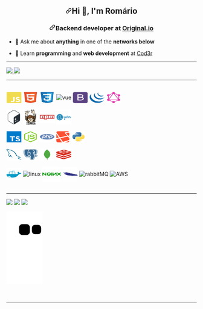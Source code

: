 <article class="markdown-body entry-content container-lg f5" itemprop="text"><h1 align="center"><a id="user-content-hi--im-abdisalan-mohamud" class="anchor" aria-hidden="true" href="#hi--im-abdisalan-mohamud"><svg class="octicon octicon-link" viewBox="0 0 16 16" version="1.1" width="16" height="16" aria-hidden="true"><path fill-rule="evenodd" d="M7.775 3.275a.75.75 0 001.06 1.06l1.25-1.25a2 2 0 112.83 2.83l-2.5 2.5a2 2 0 01-2.83 0 .75.75 0 00-1.06 1.06 3.5 3.5 0 004.95 0l2.5-2.5a3.5 3.5 0 00-4.95-4.95l-1.25 1.25zm-4.69 9.64a2 2 0 010-2.83l2.5-2.5a2 2 0 012.83 0 .75.75 0 001.06-1.06 3.5 3.5 0 00-4.95 0l-2.5 2.5a3.5 3.5 0 004.95 4.95l1.25-1.25a.75.75 0 00-1.06-1.06l-1.25 1.25a2 2 0 01-2.83 0z"></path></svg></a>Hi <g-emoji class="g-emoji" alias="wave" fallback-src="https://github.githubassets.com/images/icons/emoji/unicode/1f44b.png">👋</g-emoji>, I'm Romário</h1>
<h3 align="center"><a id="user-content-software-engineer" class="anchor" aria-hidden="true" href="#software-engineer"><svg class="octicon octicon-link" viewBox="0 0 16 16" version="1.1" width="16" height="16" aria-hidden="true"><path fill-rule="evenodd" d="M7.775 3.275a.75.75 0 001.06 1.06l1.25-1.25a2 2 0 112.83 2.83l-2.5 2.5a2 2 0 01-2.83 0 .75.75 0 00-1.06 1.06 3.5 3.5 0 004.95 0l2.5-2.5a3.5 3.5 0 00-4.95-4.95l-1.25 1.25zm-4.69 9.64a2 2 0 010-2.83l2.5-2.5a2 2 0 012.83 0 .75.75 0 001.06-1.06 3.5 3.5 0 00-4.95 0l-2.5 2.5a3.5 3.5 0 004.95 4.95l1.25-1.25a.75.75 0 00-1.06-1.06l-1.25 1.25a2 2 0 01-2.83 0z"></path></svg></a>Backend developer at <a href="https://www.original.io/" rel="nofollow">Original.io</a></h3>
<ul>
<li>
<p><g-emoji class="g-emoji" alias="speech_balloon" fallback-src="https://github.githubassets.com/images/icons/emoji/unicode/1f4ac.png">💬</g-emoji> Ask me about <strong>anything</strong> in one of the <strong>networks below</strong></p>
</li>
<li>
<p><g-emoji class="g-emoji" alias="memo" fallback-src="https://github.githubassets.com/images/icons/emoji/unicode/1f4dd.png">📝</g-emoji> Learn <strong>programming</strong> and <strong>web development</strong> at <a href="https://www.cod3r.com.br/?ref=7d34cc" rel="nofollow">Cod3r</a></p>
</li>
</ul>

<hr/>
<div data-target="readme-toc.content" class="Box-body px-5 pb-5">
    <div>
        <a href="https://github.com/romarioarruda">
            <img src="https://github-readme-stats.vercel.app/api?username=romarioarruda&amp;show_icons=true&amp;theme=dracula&amp;include_all_commits=true&amp;count_private=true" data-canonical-src="https://github-readme-stats.vercel.app/api?username=romarioarruda&amp;show_icons=true&amp;theme=dracula&amp;include_all_commits=true&amp;count_private=true" style="max-width:100%;" height="180em"/>
            <img src="https://github-readme-stats.vercel.app/api/top-langs/?username=romarioarruda&amp;layout=compact&amp;langs_count=7&amp;theme=dracula" data-canonical-src="https://github-readme-stats.vercel.app/api/top-langs/?username=romarioarruda&amp;layout=compact&amp;langs_count=7&amp;theme=dracula" style="max-width:100%;" height="180em"/>
        </a>
    </div>
    <hr/>
    <div><br>
        <img alt="Js" src="https://raw.githubusercontent.com/devicons/devicon/master/icons/javascript/javascript-plain.svg" style="max-width:100%;" width="40" height="30" align="middle">
        <img alt="HTML" src="https://raw.githubusercontent.com/devicons/devicon/master/icons/html5/html5-original.svg" style="max-width:100%;" width="40" height="30" align="middle">
        <img alt="CSS" src="https://raw.githubusercontent.com/devicons/devicon/master/icons/css3/css3-original.svg" style="max-width:100%;" width="40" height="30" align="middle">
        <img alt="vue" src="https://camo.githubusercontent.com/c8f91d18976e27123643a926a2588b8d931a0292fd0b6532c3155379e8591629/68747470733a2f2f7675656a732e6f72672f696d616765732f6c6f676f2e706e67" style="max-width:100%;" width="35" height="30" align="middle">
        <img alt="bootstrap" src="https://raw.githubusercontent.com/devicons/devicon/master/icons/bootstrap/bootstrap-plain.svg" style="max-width:100%;" width="40" height="30" align="middle">
        <img alt="jquery" src="https://raw.githubusercontent.com/devicons/devicon/master/icons/jquery/jquery-plain.svg" style="max-width:100%;" width="40" height="30" align="middle">
        <img alt="graphql" src="https://raw.githubusercontent.com/devicons/devicon/master/icons/graphql/graphql-plain.svg" style="max-width:100%;" width="40" height="30" align="middle">
        <br><br>
        <img alt="bash" src="https://raw.githubusercontent.com/devicons/devicon/master/icons/bash/bash-plain.svg" style="max-width:100%;" width="40" height="40" align="middle">
        <img alt="composer" src="https://raw.githubusercontent.com/devicons/devicon/master/icons/composer/composer-original.svg" style="max-width:100%;" width="40" height="40" align="middle">
        <img alt="npm" src="https://raw.githubusercontent.com/devicons/devicon/master/icons/npm/npm-original-wordmark.svg" style="max-width:100%;" width="40" height="30" align="middle">
        <img alt="yarn" src="https://raw.githubusercontent.com/devicons/devicon/master/icons/yarn/yarn-original-wordmark.svg" style="max-width:100%;" width="40" height="40" align="middle">
        <br><br>
        <img alt="Ts" src="https://raw.githubusercontent.com/devicons/devicon/master/icons/typescript/typescript-plain.svg" style="max-width:100%;" width="40" height="30" align="middle">
<img alt="node" src="https://raw.githubusercontent.com/devicons/devicon/master/icons/nodejs/nodejs-plain.svg" style="max-width:100%;" width="40" height="30" align="middle">
<img alt="php" src="https://raw.githubusercontent.com/devicons/devicon/master/icons/php/php-plain.svg" style="max-width:100%;" width="40" height="30" align="middle">
<img alt="laravel" src="https://raw.githubusercontent.com/devicons/devicon/master/icons/laravel/laravel-plain.svg" style="max-width:100%;" width="35" height="30" align="middle">
<img alt="Python" src="https://raw.githubusercontent.com/devicons/devicon/master/icons/python/python-original.svg" style="max-width:100%;" width="40" height="30" align="middle">
        <br><br>
        <img alt="mysql" src="https://raw.githubusercontent.com/devicons/devicon/master/icons/mysql/mysql-plain.svg" style="max-width:100%;" width="40" height="30" align="middle">
        <img alt="postgres" src="https://raw.githubusercontent.com/devicons/devicon/master/icons/postgresql/postgresql-plain.svg" style="max-width:100%;" width="40" height="30" align="middle">
        <img alt="mongodb" src="https://raw.githubusercontent.com/devicons/devicon/master/icons/mongodb/mongodb-plain.svg" style="max-width:100%;" width="40" height="30" align="middle">
        <img alt="redis" src="https://raw.githubusercontent.com/devicons/devicon/master/icons/redis/redis-plain.svg" style="max-width:100%;" width="40" height="30" align="middle">
        <br><br>
        <img alt="docker" src="https://raw.githubusercontent.com/devicons/devicon/master/icons/docker/docker-plain.svg" style="max-width:100%;" width="40" height="30" align="middle">
<img alt="linux" src="https://seeklogo.com/images/L/Linux-logo-CFCA1C571C-seeklogo.com.png" style="max-width:100%;" width="40" height="37" align="middle">
<img alt="nginx" src="https://raw.githubusercontent.com/devicons/devicon/master/icons/nginx/nginx-original.svg" style="max-width:100%;" width="50" height="40" align="middle">
<img alt="apache" src="https://raw.githubusercontent.com/devicons/devicon/master/icons/apache/apache-plain.svg" style="max-width:100%;" width="40" height="37" align="middle">
<img alt="rabbitMQ" src="https://www.rabbitmq.com/img/logo-rabbitmq.svg" style="max-width:100%;" width="100" height="50" align="middle">
        <img alt="AWS" src="https://www.metaltoad.com/sites/default/files/styles/large_personal_photo_870x500_/public/2020-05/aws-logo-blog-header.png?itok=t4o3meiH" style="max-width:100%;" width="70" height="40" align="middle">
    </div>
    <br>
    <hr/>
    <div>
        <a href="https://instagram.com/romario.dev/" rel="nofollow"><img src="https://camo.githubusercontent.com/acaa286597b43c96dc02b69b90de15a65c52063e31835b763a061cc815f64bac/68747470733a2f2f696d672e736869656c64732e696f2f62616467652f2d496e7374616772616d2d2532334534343035463f7374796c653d666f722d7468652d6261646765266c6f676f3d696e7374616772616d266c6f676f436f6c6f723d7768697465" data-canonical-src="https://img.shields.io/badge/-Instagram-%23E4405F?style=for-the-badge&amp;logo=instagram&amp;logoColor=white" style="max-width:100%;"></a>
        <a href="mailto:romarioarruda98@gmail.com"><img src="https://camo.githubusercontent.com/927d6b3961fa048ff7303daf291cb5869dfa25018997cf8c1373c2f6a85b1458/68747470733a2f2f696d672e736869656c64732e696f2f62616467652f2d476d61696c2d2532333333333f7374796c653d666f722d7468652d6261646765266c6f676f3d676d61696c266c6f676f436f6c6f723d7768697465" data-canonical-src="https://img.shields.io/badge/-Gmail-%23333?style=for-the-badge&amp;logo=gmail&amp;logoColor=white" style="max-width:100%;"></a>
        <a href="https://www.linkedin.com/in/rom%C3%A1rio-arruda/" rel="nofollow"><img src="https://camo.githubusercontent.com/c00f87aeebbec37f3ee0857cc4c20b21fefde8a96caf4744383ebfe44a47fe3f/68747470733a2f2f696d672e736869656c64732e696f2f62616467652f2d4c696e6b6564496e2d2532333030373742353f7374796c653d666f722d7468652d6261646765266c6f676f3d6c696e6b6564696e266c6f676f436f6c6f723d7768697465" data-canonical-src="https://img.shields.io/badge/-LinkedIn-%230077B5?style=for-the-badge&amp;logo=linkedin&amp;logoColor=white" style="max-width:100%;"></a> 
        <p>
            <a href="https://github.com/romarioarruda">
                <img src="https://raw.githubusercontent.com/rafaballerini/rafaballerini/output/github-contribution-grid-snake.svg" alt="Snake animation" style="max-width:100%;"/>
            </a>
        </p>
    </div>
    <br>
    <hr>
</div>
</article>
